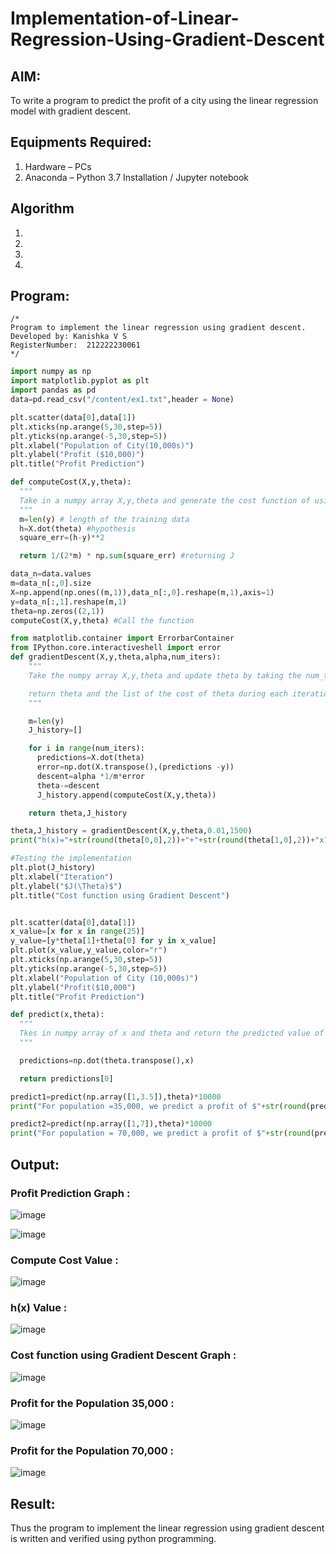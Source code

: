 # Implementation-of-Linear-Regression-Using-Gradient-Descent

## AIM:
To write a program to predict the profit of a city using the linear regression model with gradient descent.

## Equipments Required:
1. Hardware – PCs
2. Anaconda – Python 3.7 Installation / Jupyter notebook

## Algorithm
1. 
2. 
3. 
4. 

## Program:
```
/*
Program to implement the linear regression using gradient descent.
Developed by: Kanishka V S 
RegisterNumber:  212222230061
*/
```
```py
import numpy as np
import matplotlib.pyplot as plt
import pandas as pd
data=pd.read_csv("/content/ex1.txt",header = None)

plt.scatter(data[0],data[1])
plt.xticks(np.arange(5,30,step=5))
plt.yticks(np.arange(-5,30,step=5))
plt.xlabel("Population of City(10,000s)")
plt.ylabel("Profit ($10,000)")
plt.title("Profit Prediction")

def computeCost(X,y,theta):
  """
  Take in a numpy array X,y,theta and generate the cost function of using the in a linear regression model
  """
  m=len(y) # length of the training data
  h=X.dot(theta) #hypothesis
  square_err=(h-y)**2

  return 1/(2*m) * np.sum(square_err) #returning J

data_n=data.values
m=data_n[:,0].size
X=np.append(np.ones((m,1)),data_n[:,0].reshape(m,1),axis=1)
y=data_n[:,1].reshape(m,1)
theta=np.zeros((2,1))
computeCost(X,y,theta) #Call the function

from matplotlib.container import ErrorbarContainer
from IPython.core.interactiveshell import error
def gradientDescent(X,y,theta,alpha,num_iters):
    """
    Take the numpy array X,y,theta and update theta by taking the num_tiers gradient with learning rate of alpha

    return theta and the list of the cost of theta during each iteration
    """

    m=len(y)
    J_history=[]

    for i in range(num_iters):
      predictions=X.dot(theta)
      error=np.dot(X.transpose(),(predictions -y))
      descent=alpha *1/m*error
      theta-=descent
      J_history.append(computeCost(X,y,theta))

    return theta,J_history

theta,J_history = gradientDescent(X,y,theta,0.01,1500)
print("h(x)="+str(round(theta[0,0],2))+"+"+str(round(theta[1,0],2))+"x1")

#Testing the implementation
plt.plot(J_history)
plt.xlabel("Iteration")
plt.ylabel("$J(\Theta)$")
plt.title("Cost function using Gradient Descent")


plt.scatter(data[0],data[1])
x_value=[x for x in range(25)]
y_value=[y*theta[1]+theta[0] for y in x_value]
plt.plot(x_value,y_value,color="r")
plt.xticks(np.arange(5,30,step=5))
plt.yticks(np.arange(-5,30,step=5))
plt.xlabel("Population of City (10,000s)")
plt.ylabel("Profit($10,000")
plt.title("Profit Prediction")

def predict(x,theta):
  """
  Tkes in numpy array of x and theta and return the predicted value of y base
  """

  predictions=np.dot(theta.transpose(),x)

  return predictions[0]

predict1=predict(np.array([1,3.5]),theta)*10000
print("For population =35,000, we predict a profit of $"+str(round(predict1,0)))

predict2=predict(np.array([1,7]),theta)*10000
print("For population = 70,000, we predict a profit of $"+str(round(predict2,0)))
```
## Output:
### Profit Prediction Graph :
![image](https://github.com/kanishka2305/Implementation-of-Linear-Regression-Using-Gradient-Descent/assets/113497357/71aa341a-880f-4f20-b4e8-97eae97f4544)

![image](https://github.com/kanishka2305/Implementation-of-Linear-Regression-Using-Gradient-Descent/assets/113497357/de85f5e2-7d25-4215-a64a-15ac941ddf30)


### Compute Cost Value :
![image](https://github.com/kanishka2305/Implementation-of-Linear-Regression-Using-Gradient-Descent/assets/113497357/896a4dd4-e4f4-4b2f-a02e-6ec6da5bfff9)

### h(x) Value :
![image](https://github.com/kanishka2305/Implementation-of-Linear-Regression-Using-Gradient-Descent/assets/113497357/f81b8cdb-fbf6-4b51-bd5b-3c24122f114d)

### Cost function using Gradient Descent Graph :
![image](https://github.com/kanishka2305/Implementation-of-Linear-Regression-Using-Gradient-Descent/assets/113497357/d6d6bdd6-e3c5-420b-a5ed-f3e5545d268f)

### Profit for the Population 35,000 :
![image](https://github.com/kanishka2305/Implementation-of-Linear-Regression-Using-Gradient-Descent/assets/113497357/c81ce6d1-b870-491f-81f8-81938c2ca27a)

### Profit for the Population 70,000 :
![image](https://github.com/kanishka2305/Implementation-of-Linear-Regression-Using-Gradient-Descent/assets/113497357/4f0511ca-574e-46b3-b793-40c90c4ae71c)



## Result:
Thus the program to implement the linear regression using gradient descent is written and verified using python programming.
